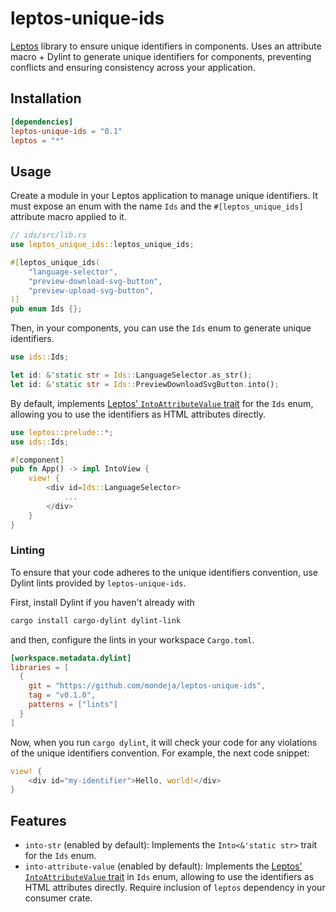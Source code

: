 # leptos-unique-ids

<!-- This file has been autogenerated.
To update it, change the content of `src/lib.rs`
and run `pre-commit run -a cargo-readme`
-->

[Leptos] library to ensure unique identifiers in components. Uses an attribute
macro + Dylint to generate unique identifiers for components, preventing conflicts
and ensuring consistency across your application.

## Installation

```toml
[dependencies]
leptos-unique-ids = "0.1"
leptos = "*"
```

## Usage

Create a module in your Leptos application to manage unique identifiers. It must
expose an enum with the name `Ids` and the `#[leptos_unique_ids]` attribute macro
applied to it.

```rust
// ids/src/lib.rs
use leptos_unique_ids::leptos_unique_ids;

#[leptos_unique_ids(
    "language-selector",
    "preview-download-svg-button",
    "preview-upload-svg-button",
)]
pub enum Ids {};
```

Then, in your components, you can use the `Ids` enum to generate unique identifiers.

```rust
use ids::Ids;

let id: &'static str = Ids::LanguageSelector.as_str();
let id: &'static str = Ids::PreviewDownloadSvgButton.into();
```

By default, implements [Leptos' `IntoAttributeValue` trait] for the `Ids` enum,
allowing you to use the identifiers as HTML attributes directly.

```rust
use leptos::prelude::*;
use ids::Ids;

#[component]
pub fn App() -> impl IntoView {
    view! {
        <div id=Ids::LanguageSelector>
            ...
        </div>
    }
}
```

### Linting

To ensure that your code adheres to the unique identifiers convention, use
Dylint lints provided by `leptos-unique-ids`.

First, install Dylint if you haven't already with

```bash
cargo install cargo-dylint dylint-link
```

and then, configure the lints in your workspace `Cargo.toml`.

```toml
[workspace.metadata.dylint]
libraries = [
  {
    git = "https://github.com/mondeja/leptos-unique-ids",
    tag = "v0.1.0",
    patterns = ["lints"]
  }
]
```

Now, when you run `cargo dylint`, it will check your code for any violations of
the unique identifiers convention. For example, the next code snippet:

```rust
view! {
    <div id="my-identifier">Hello, world!</div>
}
```


## Features

- `into-str` (enabled by default): Implements the `Into<&'static str>` trait for
  the `Ids` enum.
- `into-attribute-value` (enabled by default): Implements the
  [Leptos' `IntoAttributeValue` trait] in `Ids` enum, allowing to use the
  identifiers as HTML attributes directly. Require inclusion of `leptos`
  dependency in your consumer crate.

[Leptos]: https://leptos.dev
[Leptos' `IntoAttributeValue` trait]: https://docs.rs/leptos/latest/leptos/attr/trait.IntoAttributeValue.html
